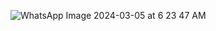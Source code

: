 ![WhatsApp Image 2024-03-05 at 6 23 47 AM](https://github.com/dineshdb121/Aadhar_Verification/assets/70446268/569b60c3-e123-44bf-8a44-141a09c7eeb8)
